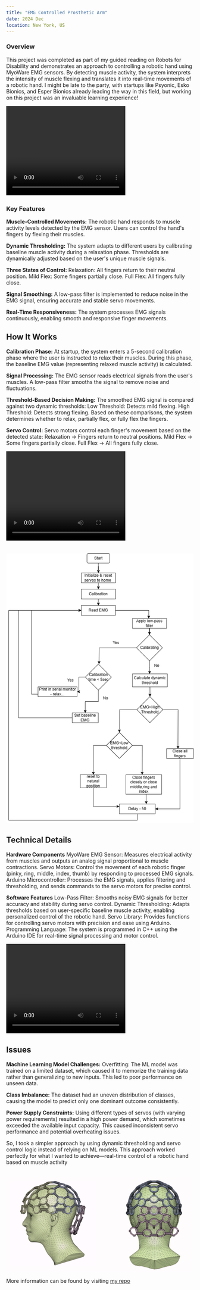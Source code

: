 ```yaml
---
title: "EMG Controlled Prosthetic Arm"
date: 2024 Dec
location: New York, US
---
```


### Overview
This project was completed as part of my guided reading on Robots for Disability and demonstrates an approach to controlling a robotic hand using MyoWare EMG sensors. By detecting muscle activity, the system interprets the intensity of muscle flexing and translates it into real-time movements of a robotic hand.
I might be late to the party, with startups like Psyonic, Esko Bionics, and Esper Bionics already leading the way in this field, but working on this project was an invaluable learning experience!

<video width="320" height="240" controls autoplay>
  <source src='/images/grasp.mp4' type='video/mp4'>
  Your browser does not support the video tag.
</video>


### Key Features
**Muscle-Controlled Movements:**
The robotic hand responds to muscle activity levels detected by the EMG sensor.
Users can control the hand's fingers by flexing their muscles.

**Dynamic Thresholding:**
The system adapts to different users by calibrating baseline muscle activity during a relaxation phase.
Thresholds are dynamically adjusted based on the user's unique muscle signals.

**Three States of Control:**
Relaxation: All fingers return to their neutral position.
Mild Flex: Some fingers partially close.
Full Flex: All fingers fully close.

**Signal Smoothing:**
A low-pass filter is implemented to reduce noise in the EMG signal, ensuring accurate and stable servo movements.

**Real-Time Responsiveness:**
The system processes EMG signals continuously, enabling smooth and responsive finger movements.

## How It Works

**Calibration Phase:**
At startup, the system enters a 5-second calibration phase where the user is instructed to relax their muscles.
During this phase, the baseline EMG value (representing relaxed muscle activity) is calculated.

**Signal Processing:**
The EMG sensor reads electrical signals from the user's muscles.
A low-pass filter smooths the signal to remove noise and fluctuations.

**Threshold-Based Decision Making:**
The smoothed EMG signal is compared against two dynamic thresholds:
Low Threshold: Detects mild flexing.
High Threshold: Detects strong flexing.
Based on these comparisons, the system determines whether to relax, partially flex, or fully flex the fingers.

**Servo Control:**
Servo motors control each finger's movement based on the detected state:
Relaxation → Fingers return to neutral positions.
Mild Flex → Some fingers partially close.
Full Flex → All fingers fully close.

<video width="320" height="240" controls autoplay>
  <source src='/images/gestures.mp4' type='video/mp4'>
  Your browser does not support the video tag.
</video>

<br/><img src='/images/algorithm_emg.png'>


## Technical Details

**Hardware Components**
MyoWare EMG Sensor: Measures electrical activity from muscles and outputs an analog signal proportional to muscle contractions.
Servo Motors: Control the movement of each robotic finger (pinky, ring, middle, index, thumb) by responding to processed EMG signals.
Arduino Microcontroller: Processes the EMG signals, applies filtering and thresholding, and sends commands to the servo motors for precise control.

**Software Features**
Low-Pass Filter: Smooths noisy EMG signals for better accuracy and stability during servo control.
Dynamic Thresholding: Adapts thresholds based on user-specific baseline muscle activity, enabling personalized control of the robotic hand.
Servo Library: Provides functions for controlling servo motors with precision and ease using Arduino.
Programming Language: The system is programmed in C++ using the Arduino IDE for real-time signal processing and motor control.


<video width="320" height="240" controls autoplay>
  <source src='/images/gesture1.mp4' type='video/mp4'>
  Your browser does not support the video tag.
</video>

## Issues
**Machine Learning Model Challenges:**
Overfitting: The ML model was trained on a limited dataset, which caused it to memorize the training data rather than generalizing to new inputs. This led to poor performance on unseen data.

**Class Imbalance:** The dataset had an uneven distribution of classes, causing the model to predict only one dominant outcome consistently.

**Power Supply Constraints:**
Using different types of servos (with varying power requirements) resulted in a high power demand, which sometimes exceeded the available input capacity. This caused inconsistent servo performance and potential overheating issues.

So, I took a simpler approach by using dynamic thresholding and servo control logic instead of relying on ML models. This approach worked perfectly for what I wanted to achieve—real-time control of a robotic hand based on muscle activity

<br/><img src='/images/eeg.png'>

More information can be found by visiting [my repo](https://github.com/abixxvii/EMG-controlled-prosthetic-arm-)

